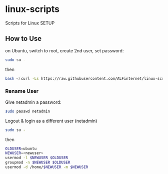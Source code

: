 # linux-scripts
Scripts for Linux SETUP

## How to Use
on Ubuntu, switch to root, create 2nd user, set password:

```bash
sudo su -
```
then

```bash
bash <(curl -Ls https://raw.githubusercontent.com/ALFinternet/linux-scripts/master/prepare-ubuntu-template.sh)
```

### Rename User
Give netadmin a password:
```bash
sudo passwd netadmin
```

Logout & login as a different user (netadmin)
```bash
sudo su -
```
then
```bash
OLDUSER=ubuntu
NEWUSER=<newuser>
usermod -l $NEWUSER $OLDUSER
groupmod -n $NEWUSER $OLDUSER
usermod -d /home/$NEWUSER -m $NEWUSER
```